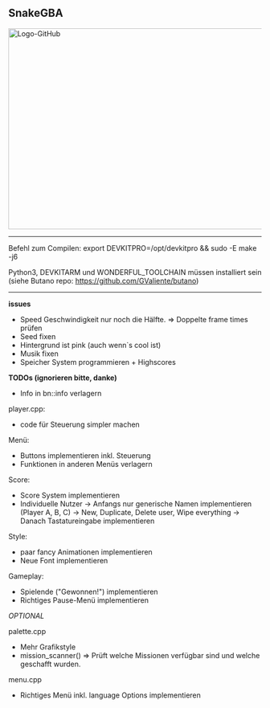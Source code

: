 ## SnakeGBA

<img width="1000" height="400" alt="Logo-GitHub" src="https://github.com/user-attachments/assets/e21a1461-b89b-47b9-ab68-1713a87bb5f6" />

************************************************************************
Befehl zum Compilen: export DEVKITPRO=/opt/devkitpro && sudo -E make -j6

Python3, DEVKITARM und WONDERFUL_TOOLCHAIN müssen installiert sein (siehe Butano repo: https://github.com/GValiente/butano)
************************************************************************

**issues**

- Speed Geschwindigkeit nur noch die Hälfte. => Doppelte frame times prüfen
- Seed fixen
- Hintergrund ist pink (auch wenn`s cool ist)
- Musik fixen
- Speicher System programmieren + Highscores

**TODOs (ignorieren bitte, danke)**

- Info in bn::info verlagern

player.cpp:
- code für Steuerung simpler machen

Menü:
- Buttons implementieren inkl. Steuerung
- Funktionen in anderen Menüs verlagern

Score:
- Score System implementieren 
- Individuelle Nutzer
    -> Anfangs nur generische Namen implementieren (Player A, B, C)
    -> New, Duplicate, Delete user, Wipe everything
    -> Danach Tastatureingabe implementieren

Style:
- paar fancy Animationen implementieren
- Neue Font implementieren

Gameplay:
- Spielende ("Gewonnen!") implementieren
- Richtiges Pause-Menü implementieren

*OPTIONAL*

palette.cpp
- Mehr Grafikstyle
- mission_scanner() => Prüft welche Missionen verfügbar sind und welche geschafft wurden.

menu.cpp
- Richtiges Menü inkl. language Options implementieren


